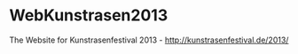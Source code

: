 WebKunstrasen2013
=================

The Website for Kunstrasenfestival 2013 - http://kunstrasenfestival.de/2013/

